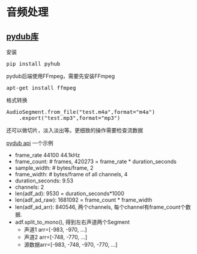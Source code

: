 # 音频处理

## [pydub库](https://github.com/jiaaro/pydub)
安装
<pre>pip install pyhub</pre>

pydub后端使用FFmpeg，需要先安装FFmpeg
<pre>apt-get install ffmpeg</pre>

格式转换
<pre>AudioSegment.from_file("test.m4a",format="m4a")
    .export("test.mp3",format="mp3")
</pre>

还可以做切片，淡入淡出等。更细致的操作需要检查流数据

[pydub api](https://github.com/jiaaro/pydub/blob/master/API.markdown)
一个示例
- frame_rate 44100 44.1kHz
- frame_count: # frames, 420273 = frame_rate * duration_seconds
- sample_width: # bytes/frame, 2
- frame_width: # bytes/frame of all channels, 4
- duration_seconds: 9.53
- channels: 2
- len(adf_ad): 9530 = duration_seconds*1000 
- len(adf_ad_raw): 1681092 = frame_count * frame_width
- len(adf_ad_arr): 840546, 两个channels, 每个channel有frame_count个数据. 
- adf.split_to_mono(), 得到左右声道两个Segment
    - 声道1 arr=[-983, -970, ...]
    - 声道2 arr=[-748, -770, ...]
    - 源数据arr=[-983, -748, -970, -770, ...]
